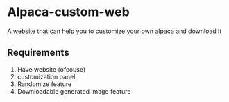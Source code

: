 # Alpaca-custom-web
A website that can help you to customize your own alpaca and download it
## Requirements
1. Have website (ofcouse)
2. customization panel
3. Randomize feature
4. Downloadable generated image feature
